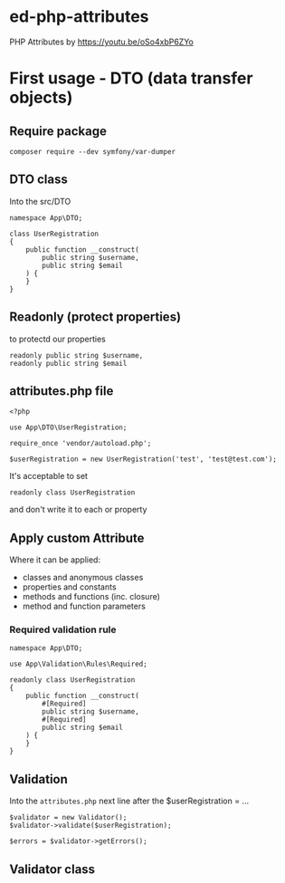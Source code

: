 # ed-php-attributes
PHP Attributes by https://youtu.be/oSo4xbP6ZYo

# First usage - DTO (data transfer objects)

## Require package
`composer require --dev symfony/var-dumper`

## DTO class

Into the src/DTO

```
namespace App\DTO;

class UserRegistration
{
    public function __construct(
        public string $username,
        public string $email
    ) {
    }
}
```

## Readonly (protect properties)

to protectd our properties

```
readonly public string $username,
readonly public string $email
```

## attributes.php file

```
<?php

use App\DTO\UserRegistration;

require_once 'vendor/autoload.php';

$userRegistration = new UserRegistration('test', 'test@test.com');
```

It's acceptable to set

```
readonly class UserRegistration
```

and don't write it to each or property

## Apply custom Attribute

Where it can be applied:

- classes and anonymous classes
- properties and constants
- methods and functions (inc. closure)
- method and function parameters

### Required validation rule

```
namespace App\DTO;

use App\Validation\Rules\Required;

readonly class UserRegistration
{
    public function __construct(
        #[Required]
        public string $username,
        #[Required]
        public string $email
    ) {
    }
}
```

## Validation

Into the `attributes.php` next line after the $userRegistration = ...

```
$validator = new Validator();
$validator->validate($userRegistration);

$errors = $validator->getErrors();
```

## Validator class








